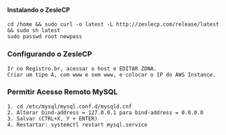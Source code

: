 
#### Instalando o ZesleCP

```
cd /home && sudo curl -o latest -L http://zeslecp.com/release/latest && sudo sh latest
sudo passwd root newpass
```

### Configurando o ZesleCP

```
Ir no Registro.br, acessar o host e EDITAR ZONA.
Criar um tipo A, com www e sem www, e colocar o IP do AWS Instance.
```

### Permitir Acesso Remoto MySQL

```
1. cd /etc/mysql/mysql.conf.d/mysqld.cnf
2. Alterar bind-address = 127.0.0.1 para bind-address = 0.0.0.0
3. Salvar (CTRL+X, Y + ENTER)
4. Restartar: systemctl restart mysql.service
```

